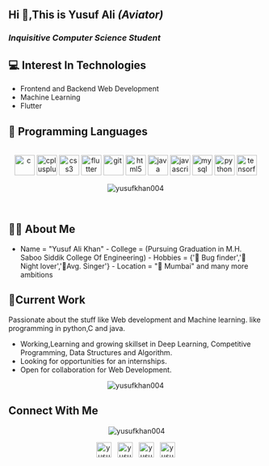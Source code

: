<h2 align="left">Hi 👋,This is Yusuf Ali <i> (Aviator) </i></h2>
<h3 align="left"> <i>Inquisitive Computer Science Student </i></h3>

<h2> 💻 Interest In Technologies</h2>

- Frontend and Backend Web Development
- Machine Learning
- Flutter

<h2> 👾 Programming Languages </h2>

<p align="center"> <br> <img src="https://devicons.github.io/devicon/devicon.git/icons/c/c-original.svg" alt="c" width="40" height="40"/> <img src="https://devicons.github.io/devicon/devicon.git/icons/cplusplus/cplusplus-original.svg" alt="cplusplus" width="40" height="40"/> <img src="https://devicons.github.io/devicon/devicon.git/icons/css3/css3-original-wordmark.svg" alt="css3" width="40" height="40"/> <img src="https://www.vectorlogo.zone/logos/flutterio/flutterio-icon.svg" alt="flutter" width="40" height="40"/> <img src="https://www.vectorlogo.zone/logos/git-scm/git-scm-icon.svg" alt="git" width="40" height="40"/> <img src="https://devicons.github.io/devicon/devicon.git/icons/html5/html5-original-wordmark.svg" alt="html5" width="40" height="40"/> <img src="https://devicons.github.io/devicon/devicon.git/icons/java/java-original-wordmark.svg" alt="java" width="40" height="40"/> <img src="https://devicons.github.io/devicon/devicon.git/icons/javascript/javascript-original.svg" alt="javascript" width="40" height="40"/> <img src="https://devicons.github.io/devicon/devicon.git/icons/mysql/mysql-original-wordmark.svg" alt="mysql" width="40" height="40"/> <img src="https://devicons.github.io/devicon/devicon.git/icons/python/python-original.svg" alt="python" width="40" height="40"/> <img src="https://www.vectorlogo.zone/logos/tensorflow/tensorflow-icon.svg" alt="tensorflow" width="40" height="40"/></p>
<p align="center"><img align="center" src="https://github-readme-stats.vercel.app/api/top-langs/?username=yusufkhan004&layout=compact&hide=html" alt="yusufkhan004" /></p>

<br>
<h2>👦🏻 About Me</h2>

- Name = "Yusuf Ali Khan" - College = (Pursuing Graduation in M.H. Saboo Siddik College Of Engineering) - Hobbies = {'🐞 Bug finder','🦉 Night lover','🎤Avg. Singer'} - Location = "🌆 Mumbai" and many more ambitions   

<h2>💼Current Work </h2>

Passionate about the stuff like Web development and Machine learning. like programming in python,C and java. 

- Working,Learning and growing skillset in Deep Learning, Competitive Programming, Data Structures and Algorithm.
- Looking for opportunities for an internships.
- Open for collaboration for Web Development.
<p align="center"> <img src="https://komarev.com/ghpvc/?username=yusufkhan004" alt="yusufkhan004" /> </p>

<h2>Connect With Me </h2>

<p align="center">&nbsp;<img align="center" src="https://github-readme-stats.vercel.app/api?username=yusufkhan004&show_icons=true" alt="yusufkhan004" /></p>

<p align="center">
<a href="https://instagram.com/yusuf__khan" target="blank"><img align="center" src="https://cdn.jsdelivr.net/npm/simple-icons@3.0.1/icons/instagram.svg" alt="yusuf__khan" height="30" width="30" /></a>
    &nbsp
<a href="https://fb.com/yusuf khan" target="blank"><img align="center" src="https://cdn.jsdelivr.net/npm/simple-icons@3.0.1/icons/facebook.svg" alt="yusuf khan" height="30" width="30" /></a>
  &nbsp
  <a href="https://linkedin.com/in/yusuf khan" target="blank"><img align="center" src="https://cdn.jsdelivr.net/npm/simple-icons@3.0.1/icons/linkedin.svg" alt="yusuf khan" height="30" width="30" /></a>
  &nbsp
<a href="https://stackoverflow.com/users/yusuf khan" target="blank"><img align="center" src="https://cdn.jsdelivr.net/npm/simple-icons@3.0.1/icons/stackoverflow.svg" alt="yusuf khan" height="30" width="30" /></a>
</p>
